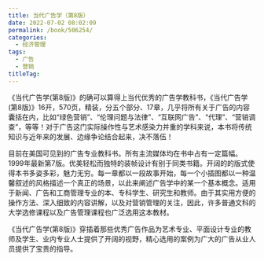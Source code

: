 ```yaml
---
title: 当代广告学（第8版）
date: 2022-07-02 08:02:09
permalink: /book/506254/
categories: 
  - 经济管理
tags: 
  - 广告
  - 营销
titleTag: 
---
```


《当代广告学(第8版)》的确可以算得上当代优秀的广告学教科书，《当代广告学(第8版)》16开，570页，精装，分五个部分、17章，几乎将所有关于广告的内容囊括在内，比如“绿色营销”、“伦理问题与法律”、“互联网广告”、“代理”、“营销调查”，等等！对于广告这门实际操作性与艺术感染力并重的学科来说，本书将传统知识与近年来的发展、边缘争论结合起来，决不落伍！

目前在美国可见到的广告专业教科书。所有主流媒体均在书中占有一定篇幅。1999年最新第7版。优美轻松而独特的装帧设计有别于同类书籍。开阔的的版式使得本书多姿多彩，魅力无穷。每一章都以一段故事开始，每一个小插图都以一种温馨叙述的风格描述一个真正的场景，以此来阐述广告学中的某一个基本概念。适用于新闻、广告和工商管理专业的本、专科学生、研究生和教师。由于其实用方便的操作方法、深入细致的内容讲解，以及对营销管理的关注，因此，许多普通文科的大学选修课程以及广告管理课程也广泛选用这本教材。

《当代广告学(第8版)》穿插着那些优秀广告作品为艺术专业、平面设计专业的教师及学生、业内专业人士提供了开阔的视野，精心选用的案例为广大的广告从业人员提供了宝贵的指导。

<!-- more -->

<BookShelf
album="https://cdn.jsdelivr.net/gh/jonsam-ng/image-hosting@master/oxygen-space/image.51be44uh8fo0.webp"
title="当代广告学（第8版）"
author="阿伦斯"
intro="目前在美国可见到的广告专业教科书。所有主流媒体均在书中占有一定篇幅。1999年最新第7版。优美轻松而独特的装帧设计有别于同类书籍。开阔的的版式使得本书多姿多彩，魅力无穷。每一章都以一段故事开始，每一个小插图都以一种温馨叙述的风格描述一个真正的场景，以此来阐述广告学中的某一个基本概念。适用于新闻、广告和工商管理专业的本、专科学生、研究生和教师。由于其实用方便的操作方法、深入细致的内容讲解，以及对营销管理的关注，因此，许多普通文科的大学选修课程以及广告管理课程也广泛选用这本教材。"
:tags="['广告', '营销']"
publisher="人民邮电出版社"
lang="中文"
:pages="934"
link="https://www.aliyundrive.com/s/3qkzywLQtVK"
douban="https://book.douban.com/subject/1262450/"
/>
